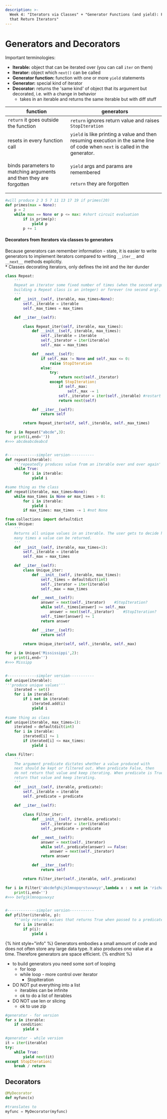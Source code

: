 ```yaml
---
description: >-
  Week 4: "Iterators via Classes" + "Generator Functions (and yield): Functions
  that Return Iterators"
---
```


# Generators and Decorators

Important terminologies:

* **Iterable:** object that can be iterated over (you can call `iter` on them)
* **Iterator:** object which `next()` can be called&#x20;
* **Generator function:** function with one or more `yield` statements
* **Generator:** special kind of iterator&#x20;
* **Decorator:** returns the 'same kind' of object that its argument but decorated, i.e. with a change in behavior
  * takes in an iterable and returns the same iterable but with diff stuff

| function                                                           | generators                                                                                                                    |
| ------------------------------------------------------------------ | ----------------------------------------------------------------------------------------------------------------------------- |
| `return` it goes outside the function                              | `return` ignores return value and raises `StopIteration`                                                                      |
| resets  in every function call                                     | `yield` is like printing a value and then resuming execution in the same line of code when `next` is called in the generator. |
| binds parameters to matching arguments and then they are forgotten | <p><code>yield</code> args and params are remembered </p><p><code>return</code> they are forgotten </p>                       |

```python
#will produce 2 3 5 7 11 13 17 19 if primes(20)
def primes(max = None):
    p = 2
    while max == None or p <= max: #short circuit evaluation
        if is_prime(p):
            yield p
        p += 1
```

#### Decorators from Iterators via classes to generators

Because generators can remember information - state, it is easier to write generators to implement iterators compared to writing  `__iter__` and `__next__` methods explicitly.\
\* Classes decorating iterators, only defines the init and the iter dunder

```python
class Repeat: 
    '''
    Repeat an iterator some fixed number of times (when the second argument for 
    building a Repeat class is an integer) or forever (no second arg).
    '''
    def __init__(self, iterable, max_times=None):
        self._iterable = iterable
        self._max_times = max_times

    def __iter__(self):

        class Repeat_iter(self, iterable, max_times):
            def __init__(self, iterable, max_times):
                self._iterable = iterable
                self._iterator = iter(iterable)
                self._max = max_times

            def __next__(self):
                if self._max != None and self._max <= 0:
                    raise StopIteration
                else:
                    try:
                        return next(self._iterator)
                    except StopIteration: 
                        if self._max:
                            self._max -= 1
                        self._iterator = iter(self._iterable) #restart iterator
                        return next(self)

            def __iter__(self):
                return self

        return Repeat_iter(self, self._iterable, self._max_times)

for i in Repeat("abcde",3):
    print(i,end=''))
#>>> abcdeabcdeabcd


#-------------simpler version-----------
def repeat(iterable):
    '''repeatedly produces value from an iterable over and over again'''
    while True:
        for i in iterable:
            yield i

#same thing as the class   
def repeat(iterable, max_times=None):
    while max_times is None or max_times > 0:
        for i in iterable:
            yield i
        if max_times: max_times -= 1 #not None
```

```python
from collections import defaultdict
class Unique: 
    '''
    Returns all unique values in an iterable. The user gets to decide how
    many times a value can be returned.
    '''
    def __init__(self, iterable, max_times=1):
        self._iterable = iterable
        self._max = max_times

    def __iter__(self):
        class Unique_iter: 
            def __init__(self, iterable, max_times):
                self._times = defaultdict(int)
                self._iterator = iter(iterable)
                self._max = max_times

            def __next__(self):
                answer = next(self._iterator)    #StopIteration?
                while self._times[answer] >= self._max
                    answer = next(self._iterator)    #StopIteration?
                self._timer[answer] += 1
                return answer

            def __iter__(self):
                return self
                
        return Unique_iter(self, self._iterable, self._max)

for i in Unique('Mississippi',2):
    print(i,end='')
#>>> Missipp


#-------------simpler version-----------
def unique(iterable):
'''produce unique values'''
    iterated = set()
    for i in iterable:
        if i not in iterated:
            iterated.add(i)
            yield i
            
#same thing as class
def unique(iterable, max_times=1):
    iterated = defaultdict(int)
    for i in iterable:
        iterated[i] += 1
        if iterated[i] <= max_times:
            yield i
```

```python
class Filter: 
    '''
    The argument predicate dictates whether a value produced with 
    next should be kept or filtered out. When predicate False, then 
    do not return that value and keep iterating. When predicate is True,
    return that value and keep iterating.
    '''
    def __init__(self, iterable, predicate):
        self._iterable = iterable 
        self._predicate = predicate

    def __iter__(self):
        
        class Filter_iter: 
            def __init__(self, iterable, predicate):
                self._iterator = iter(iterable)
                self._predicate = predicate

            def __next__(self):
                answer = next(self._iterator)
                while self._predicate(answer) == False:
                    answer = next(self._iterator)
                return answer 

            def __iter__(self):
                return self 

        return Filter_iter(self._iterable, self._predicate)

for i in Filter('abcdefghijklmnopqrstuvwxyz',lambda x : x not in 'richardpattis'):
    print(i,end='')
#>>> befgjklmnoquvwxyz


#-------------simpler version-----------
def pfilter(iterable, p):
    '''only returns values that returns True when passed to a predicate'''
    for i in iterable:
        if p(i):
            yield i
```

{% hint style="info" %}
Generators embodies a small amount of code and does not often store any large data type. It also produces one value at a time. Therefore generators are space efficient.&#x20;
{% endhint %}

* to build generators you need some sort of looping&#x20;
  * for loop&#x20;
  * while loop - more control over iterator
    * StopIteration
* DO NOT put everything into a list&#x20;
  * iterables can be infinite
  * ok to do a list of iterables&#x20;
* DO NOT use len or slicing&#x20;
  * ok to use zip&#x20;

```python
#generator - for version
for x in iterable:
    if condition:
        yield x

#generator - while version
it = iter(iterable)
try:
    while True:
        yield next(it)
except StopIteration:
    break / return
```

## Decorators

```python
@MyDecorator
def myfunc(x)

#translates to 
myfunc = MyDecorator(myfunc)
```
